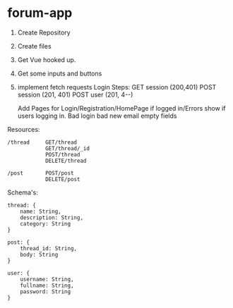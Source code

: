 # forum-app

1. Create Repository

2. Create files

3. Get Vue hooked up.

4. Get some inputs and buttons

5. implement fetch requests
    Login Steps:
        GET session (200,401)
        POST session (201, 401)
        POST user (201, 4--)

    Add Pages for Login/Registration/HomePage if logged in/Errors show if users logging in.
        Bad login
        bad new email
        empty fields

Resources:

    /thread     GET/thread
                GET/thread/_id
                POST/thread
                DELETE/thread

    /post       POST/post
                DELETE/post

    
Schema's:

    thread: {
        name: String,
        description: String,
        category: String
    }

    post: {
        thread_id: String,
        body: String
    }

    user: {
        username: String,
        fullname: String,
        password: String
    }
        
